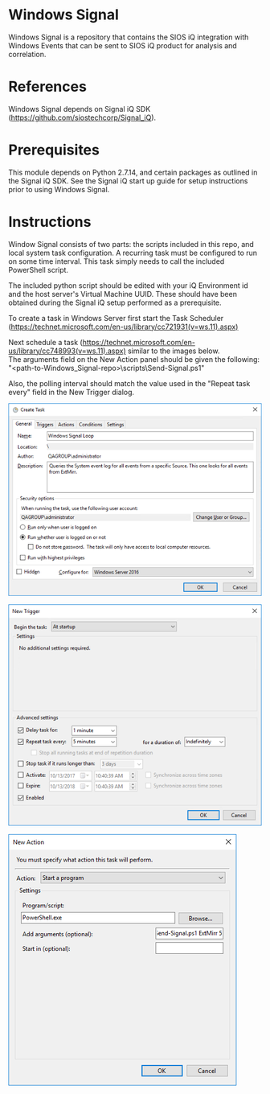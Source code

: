 # Windows Signal
Windows Signal is a repository that contains the SIOS iQ integration with Windows Events that can be sent to SIOS iQ product for analysis and correlation.

# References
Windows Signal depends on Signal iQ SDK (https://github.com/siostechcorp/Signal_iQ).

# Prerequisites
This module depends on Python 2.7.14, and certain packages as outlined in the Signal iQ SDK. See the Signal iQ start up guide for setup instructions prior to using Windows Signal.

# Instructions
Window Signal consists of two parts: the scripts included in this repo, and local system task configuration. A recurring task must be configured to run on some time interval. This task simply needs to call the included PowerShell script.

The included python script should be edited with your iQ Environment id and the host server's Virtual Machine UUID. These should have been obtained during the Signal iQ setup performed as a prerequisite.  

To create a task in Windows Server first start the Task Scheduler (https://technet.microsoft.com/en-us/library/cc721931(v=ws.11).aspx)  

Next schedule a task (https://technet.microsoft.com/en-us/library/cc748993(v=ws.11).aspx) similar to the images below.  
The arguments field on the New Action panel should be given the following:  
"<path-to-Windows_Signal-repo>\scripts\Send-Signal.ps1" <Event Log> <Source> <polling interval in minutes>  

Also, the polling interval should match the value used in the "Repeat task every" field in the New Trigger dialog.  

![Create Task Dialog](/../screenshots/WindowsSignalTask01.png?raw=true "Create Task")

![New Trigger Dialog](/../screenshots/WindowsSignalTask02.png?raw=true "New Trigger")

![New Action Dialog](/../screenshots/WindowsSignalTask03.png?raw=true "New Action")
